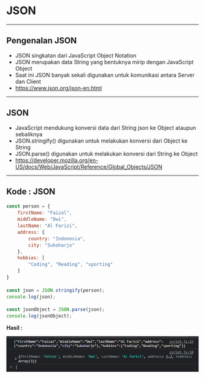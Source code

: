 # JSON

---

## Pengenalan JSON

- JSON singkatan dari JavaScript Object Notation
- JSON merupakan data String yang bentuknya mirip dengan JavaScript Object
- Saat ini JSON banyak sekali digunakan untuk komunikasi antara Server dan Client
- https://www.json.org/json-en.html

---

## JSON

- JavaScript mendukung konversi data dari String json ke Object ataupun sebaliknya
- JSON.stringify() digunakan untuk melakukan konversi dari Object ke String
- JSON.parse() digunakan untuk melakukan konversi dari String ke Object
- https://developer.mozilla.org/en-US/docs/Web/JavaScript/Reference/Global_Objects/JSON

---

## Kode : JSON

```js
const person = {
    firstName: "Faizal",
    middleName: "Dwi",
    lastName: "Al Farizi",
    address: {
        country: "Indonesia",
        city: "Sukoharjo"
    },
    hobbies: [
        "Coding", "Reading", "sporting"
    ]
}

const json = JSON.stringify(person);
console.log(json);

const jsonObject = JSON.parse(json);
console.log(jsonObject);
```

**Hasil :**

![1](../assets/img/5/1.PNG)
